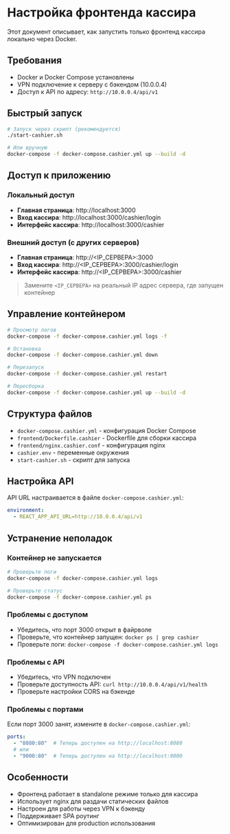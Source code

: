 # Настройка фронтенда кассира

Этот документ описывает, как запустить только фронтенд кассира локально через Docker.

## Требования

- Docker и Docker Compose установлены
- VPN подключение к серверу с бэкендом (10.0.0.4)
- Доступ к API по адресу: `http://10.0.0.4/api/v1`

## Быстрый запуск

```bash
# Запуск через скрипт (рекомендуется)
./start-cashier.sh

# Или вручную
docker-compose -f docker-compose.cashier.yml up --build -d
```

## Доступ к приложению

### Локальный доступ
- **Главная страница**: http://localhost:3000
- **Вход кассира**: http://localhost:3000/cashier/login
- **Интерфейс кассира**: http://localhost:3000/cashier

### Внешний доступ (с других серверов)
- **Главная страница**: http://<IP_СЕРВЕРА>:3000
- **Вход кассира**: http://<IP_СЕРВЕРА>:3000/cashier/login
- **Интерфейс кассира**: http://<IP_СЕРВЕРА>:3000/cashier

> Замените `<IP_СЕРВЕРА>` на реальный IP адрес сервера, где запущен контейнер

## Управление контейнером

```bash
# Просмотр логов
docker-compose -f docker-compose.cashier.yml logs -f

# Остановка
docker-compose -f docker-compose.cashier.yml down

# Перезапуск
docker-compose -f docker-compose.cashier.yml restart

# Пересборка
docker-compose -f docker-compose.cashier.yml up --build -d
```

## Структура файлов

- `docker-compose.cashier.yml` - конфигурация Docker Compose
- `frontend/Dockerfile.cashier` - Dockerfile для сборки кассира
- `frontend/nginx.cashier.conf` - конфигурация nginx
- `cashier.env` - переменные окружения
- `start-cashier.sh` - скрипт для запуска

## Настройка API

API URL настраивается в файле `docker-compose.cashier.yml`:

```yaml
environment:
  - REACT_APP_API_URL=http://10.0.0.4/api/v1
```

## Устранение неполадок

### Контейнер не запускается
```bash
# Проверьте логи
docker-compose -f docker-compose.cashier.yml logs

# Проверьте статус
docker-compose -f docker-compose.cashier.yml ps
```

### Проблемы с доступом
- Убедитесь, что порт 3000 открыт в файрволе
- Проверьте, что контейнер запущен: `docker ps | grep cashier`
- Проверьте логи: `docker-compose -f docker-compose.cashier.yml logs`

### Проблемы с API
- Убедитесь, что VPN подключен
- Проверьте доступность API: `curl http://10.0.0.4/api/v1/health`
- Проверьте настройки CORS на бэкенде

### Проблемы с портами
Если порт 3000 занят, измените в `docker-compose.cashier.yml`:
```yaml
ports:
  - "8080:80"  # Теперь доступен на http://localhost:8080
  # или
  - "9000:80"  # Теперь доступен на http://localhost:9000
```

## Особенности

- Фронтенд работает в standalone режиме только для кассира
- Использует nginx для раздачи статических файлов
- Настроен для работы через VPN к бэкенду
- Поддерживает SPA роутинг
- Оптимизирован для production использования
